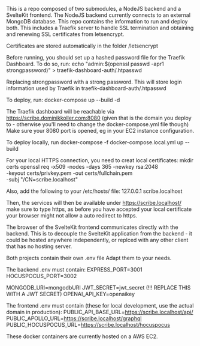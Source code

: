 This is a repo composed of two submodules, a NodeJS backend and a SvelteKit frontend.
The NodeJS backend currently connects to an external MongoDB database.
This repo contains the information to run and deploy both. This includes a Traefik server to handle SSL termination and obtaining and renewing SSL certificates from letsencrypt.

Certificates are stored automatically in the folder /letsencrypt

Before running, you should set up a hashed password file for the Traefik Dashboard. To do so, run:
echo "admin:$(openssl passwd -apr1 strongpassword)" > traefik-dashboard-auth/.htpasswd

Replacing strongpassword with a strong password. This will store login information used by Traefik in 
traefik-dashboard-auth/.htpasswd

To deploy, run:
docker-compose up --build -d

The Traefik dashboard will be reachable via 
https://scribe.dominikkoller.com:8080
(given that is the domain you deploy to - otherwise you'll need to change the docker-compose.yml file though)
Make sure your 8080 port is opened, eg in your EC2 instance configuration.

To deploy locally, run
docker-compose -f docker-compose.local.yml up --build

For your local HTTPS connection, you need to creat local certificates:
mkdir certs
openssl req -x509 -nodes -days 365 -newkey rsa:2048 \
  -keyout certs/privkey.pem -out certs/fullchain.pem \
  -subj "/CN=scribe.localhost"

Also, add the following to your /etc/hosts/ file:
127.0.0.1 scribe.localhost

Then, the services will then be available under
https://scribe.localhost/
make sure to type https, as before you have accepted your local certificate your browser might not allow a auto redirect to https.

The browser of the SvelteKit frontend communicates directly with the backend.
This is to decouple the SvelteKit application from the backend - it could be hosted anywhere independently, or replced with any other client that has no hosting server.

Both projects contain their own .env file
Adapt them to your needs.

The backend .env must contain:
EXPRESS_PORT=3001
HOCUSPOCUS_PORT=3002

MONGODB_URI=mongodbURI
JWT_SECRET=jwt_secret (!!! REPLACE THIS WITH A JWT SECRET)
OPENAI_API_KEY=openaikey

The frontend .env must contain (these for local development, use the actual domain in production):
PUBLIC_API_BASE_URL=https://scribe.localhost/api/
PUBLIC_APOLLO_URL=https://scribe.localhost/graphql
PUBLIC_HOCUSPOCUS_URL=https://scribe.localhost/hocuspocus

These docker containers are currently hosted on a AWS EC2.